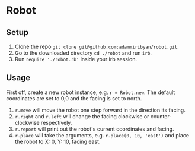 # Robot

## Setup

1. Clone the repo `git clone git@github.com:adammiribyan/robot.git`.
2. Go to the downloaded directory `cd ./robot` and run `irb`.
3. Run `require './robot.rb'` inside your irb session.

## Usage

First off, create a new robot instance, e.g. `r = Robot.new`. The default coordinates are set to 0,0 and the facing is set to north.

1. `r.move` will move the robot one step forward in the direction its facing.
2. `r.right` and `r.left` will change the facing clockwise or counter-clockwise respectively.
3. `r.report` will print out the robot's current coordinates and facing.
4. `r.place` will take the arguments, e.g. `r.place(0, 10, 'east')` and place the robot to X: 0, Y: 10, facing east.
